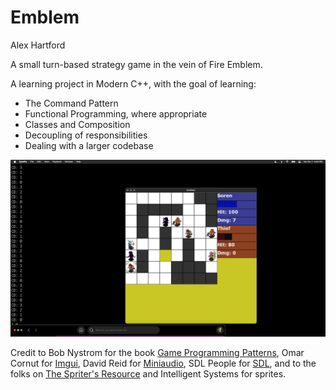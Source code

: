# Emblem
Alex Hartford

A small turn-based strategy game in the vein of Fire Emblem.

A learning project in Modern C++, with the goal of learning:
- The Command Pattern
- Functional Programming, where appropriate
- Classes and Composition
- Decoupling of responsibilities
- Dealing with a larger codebase

![](emblemshot.png)

Credit to Bob Nystrom for the book <a href="https://gameprogrammingpatterns.com/">Game Programming Patterns</a>, 
Omar Cornut for <a href="https://github.com/ocornut/imgui">Imgui</a>,
David Reid for <a href="https://miniaud.io/">Miniaudio</a>,
SDL People for <a href="https://www.libsdl.org/">SDL</a>,
and to the folks on <a href="https://www.spriters-resource.com/">The Spriter's Resource</a> and Intelligent Systems for sprites.
